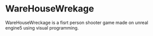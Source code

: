 # WareHouseWrekage
WareHouseWreckage is a fisrt person shooter game made on unreal engine5 using visual programming. 
